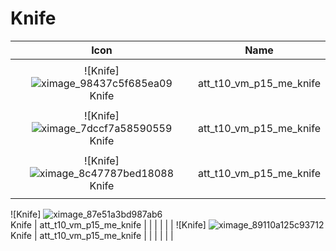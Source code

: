 # Knife

| Icon | Name |
| :--: | :--: | 
| | | | | 
| ![Knife] ![ximage_98437c5f685ea09](https://github.com/user-attachments/assets/c33fe4ed-6380-4006-8be2-478f28d37e96) <br> Knife | att_t10_vm_p15_me_knife  | 
| | | | | 
![Knife] ![ximage_7dccf7a58590559](https://github.com/user-attachments/assets/acec9a84-4231-4f8a-80e3-12ce228d0a45) <br> Knife | att_t10_vm_p15_me_knife  | 
| | | | | 
![Knife] ![ximage_8c47787bed18088](https://github.com/user-attachments/assets/523e842f-a52d-4956-b0cd-99ce398e32d3) <br> Knife | att_t10_vm_p15_me_knife  | 
| | | | | 
![Knife] ![ximage_87e51a3bd987ab6](https://github.com/user-attachments/assets/7bdc074b-24a1-48b7-9ec3-1283c394e7f6)
 <br> Knife | att_t10_vm_p15_me_knife  | 
| | | | | 
![Knife] ![ximage_89110a125c93712](https://github.com/user-attachments/assets/7a3b6cce-0b8c-41ac-a694-0dd218ee61cb)
<br> Knife | att_t10_vm_p15_me_knife  | 
| | | | | 


